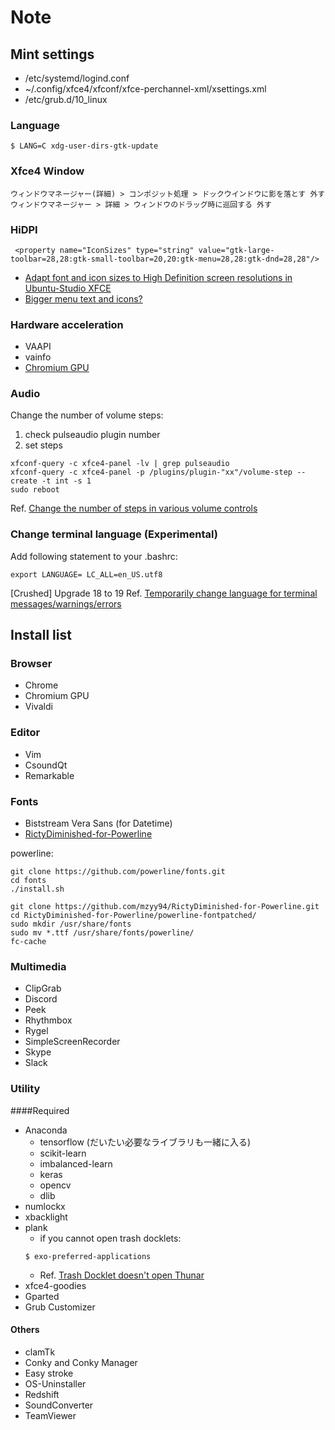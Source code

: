 # Note
## Mint settings
+ /etc/systemd/logind.conf
+ ~/.config/xfce4/xfconf/xfce-perchannel-xml/xsettings.xml
+ /etc/grub.d/10_linux

### Language
```
$ LANG=C xdg-user-dirs-gtk-update
```

### Xfce4 Window
```
ウィンドウマネージャー(詳細) > コンポジット処理 > ドックウインドウに影を落とす 外す
ウィンドウマネージャー > 詳細 > ウィンドウのドラッグ時に巡回する 外す
```

### HiDPI
```
 <property name="IconSizes" type="string" value="gtk-large-toolbar=28,28:gtk-small-toolbar=20,20:gtk-menu=28,28:gtk-dnd=28,28"/>
```
+ [Adapt font and icon sizes to High Definition screen resolutions in Ubuntu-Studio XFCE](https://askubuntu.com/questions/652021/adapt-font-and-icon-sizes-to-high-definition-screen-resolutions-in-ubuntu-studio)
+ [ Bigger menu text and icons?](https://forum.xfce.org/viewtopic.php?id=6576)

### Hardware acceleration
+ VAAPI
+ vainfo
+ [Chromium GPU](https://launchpad.net/~saiarcot895/+archive/ubuntu/chromium-beta)

### Audio
Change the number of volume steps:
1. check pulseaudio plugin number
2. set steps

```
xfconf-query -c xfce4-panel -lv | grep pulseaudio
xfconf-query -c xfce4-panel -p /plugins/plugin-"xx"/volume-step --create -t int -s 1
sudo reboot
```

Ref. [Change the number of steps in various volume controls](https://forum.xfce.org/viewtopic.php?id=12082)

### Change terminal language (Experimental)
Add following statement to your .bashrc:

```
export LANGUAGE= LC_ALL=en_US.utf8
```

[Crushed] Upgrade 18 to 19
Ref. [Temporarily change language for terminal messages/warnings/errors](https://askubuntu.com/questions/142812/temporarily-change-language-for-terminal-messages-warnings-errors)


## Install list
### Browser
+ Chrome
+ Chromium GPU
+ Vivaldi

### Editor
+ Vim
+ CsoundQt
+ Remarkable

### Fonts
+ Biststream Vera Sans (for Datetime)
+ [RictyDiminished-for-Powerline](https://github.com/mzyy94/RictyDiminished-for-Powerline)

powerline:

```
git clone https://github.com/powerline/fonts.git
cd fonts
./install.sh
```

```
git clone https://github.com/mzyy94/RictyDiminished-for-Powerline.git
cd RictyDiminished-for-Powerline/powerline-fontpatched/
sudo mkdir /usr/share/fonts
sudo mv *.ttf /usr/share/fonts/powerline/
fc-cache
```

### Multimedia
+ ClipGrab
+ Discord
+ Peek
+ Rhythmbox
+ Rygel
+ SimpleScreenRecorder
+ Skype
+ Slack

### Utility
####Required
+ Anaconda
	+ tensorflow (だいたい必要なライブラリも一緒に入る)
	+ scikit-learn
	+ imbalanced-learn
	+ keras
	+ opencv
	+ dlib
+ numlockx
+ xbacklight
+ plank
	+ if you cannot open trash docklets:
	```
	$ exo-preferred-applications
	```
	+ Ref. [Trash Docklet doesn't open Thunar](https://bugs.launchpad.net/plank/+bug/1610183)
+ xfce4-goodies 
+ Gparted
+ Grub Customizer

#### Others
+ clamTk
+ Conky and Conky Manager
+ Easy stroke
+ OS-Uninstaller
+ Redshift
+ SoundConverter
+ TeamViewer
